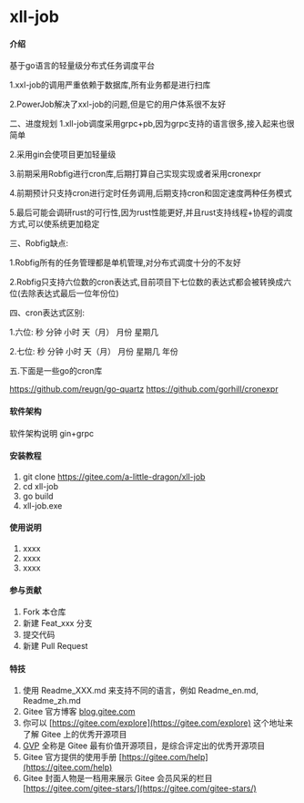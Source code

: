 # xll-job

#### 介绍
基于go语言的轻量级分布式任务调度平台

1.xxl-job的调用严重依赖于数据库,所有业务都是进行扫库

2.PowerJob解决了xxl-job的问题,但是它的用户体系很不友好

二、进度规划
1.xll-job调度采用grpc+pb,因为grpc支持的语言很多,接入起来也很简单

2.采用gin会使项目更加轻量级

3.前期采用Robfig进行cron库,后期打算自己实现实现或者采用cronexpr 

4.前期预计只支持cron进行定时任务调用,后期支持cron和固定速度两种任务模式

5.最后可能会调研rust的可行性,因为rust性能更好,并且rust支持线程+协程的调度方式,可以使系统更加稳定

三、Robfig缺点:

1.Robfig所有的任务管理都是单机管理,对分布式调度十分的不友好

2.Robfig只支持六位数的cron表达式,目前项目下七位数的表达式都会被转换成六位(去除表达式最后一位年份位)

四、cron表达式区别:

1.六位: 秒 分钟 小时 天（月） 月份 星期几

2.七位: 秒 分钟 小时 天（月） 月份 星期几 年份


五.下面是一些go的cron库

https://github.com/reugn/go-quartz
https://github.com/gorhill/cronexpr

#### 软件架构
软件架构说明
gin+grpc

#### 安装教程

1.  git clone https://gitee.com/a-little-dragon/xll-job
2.  cd xll-job
3.  go build
4.  xll-job.exe

#### 使用说明

1.  xxxx
2.  xxxx
3.  xxxx

#### 参与贡献

1.  Fork 本仓库
2.  新建 Feat_xxx 分支
3.  提交代码
4.  新建 Pull Request


#### 特技

1.  使用 Readme\_XXX.md 来支持不同的语言，例如 Readme\_en.md, Readme\_zh.md
2.  Gitee 官方博客 [blog.gitee.com](https://blog.gitee.com)
3.  你可以 [https://gitee.com/explore](https://gitee.com/explore) 这个地址来了解 Gitee 上的优秀开源项目
4.  [GVP](https://gitee.com/gvp) 全称是 Gitee 最有价值开源项目，是综合评定出的优秀开源项目
5.  Gitee 官方提供的使用手册 [https://gitee.com/help](https://gitee.com/help)
6.  Gitee 封面人物是一档用来展示 Gitee 会员风采的栏目 [https://gitee.com/gitee-stars/](https://gitee.com/gitee-stars/)
